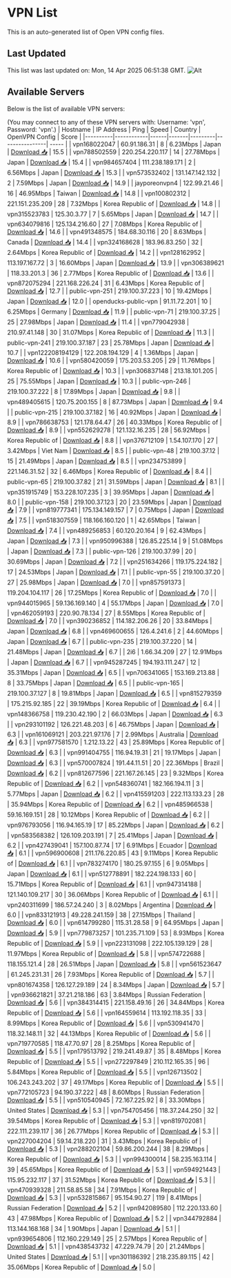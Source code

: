 # VPN List

This is an auto-generated list of Open VPN config files.

## Last Updated

This list was last updated on: Mon, 14 Apr 2025 06:51:38 GMT.
![Alt](https://repobeats.axiom.co/api/embed/186b98318ef1479477931607c1ad7d823f12451f.svg "Repobeats analytics image")

## Available Servers

Below is the list of available VPN servers:

(You may connect to any of these VPN servers with: Username: 'vpn', Password: 'vpn'.)
| Hostname | IP Address | Ping | Speed | Country | OpenVPN Config | Score |
|----------|------------|------|-------|---------|----------------| ----- |
| vpn168022047 | 60.91.186.31 | 8 | 6.23Mbps | Japan | [Download 📥](./configs/server_0_JP.ovpn) | 15.5 |
| vpn788502559 | 220.254.220.117 | 14 | 27.78Mbps | Japan | [Download 📥](./configs/server_1_JP.ovpn) | 15.4 |
| vpn984657404 | 111.238.189.171 | 2 | 6.56Mbps | Japan | [Download 📥](./configs/server_2_JP.ovpn) | 15.3 |
| vpn573532402 | 131.147.142.132 | 2 | 7.59Mbps | Japan | [Download 📥](./configs/server_3_JP.ovpn) | 14.9 |
| jayporeonvpn4 | 122.99.21.46 | 16 | 46.95Mbps | Taiwan | [Download 📥](./configs/server_4_TW.ovpn) | 14.8 |
| vpn100802312 | 221.151.235.209 | 28 | 7.32Mbps | Korea Republic of | [Download 📥](./configs/server_5_KR.ovpn) | 14.8 |
| vpn315523783 | 125.30.3.77 | 7 | 5.65Mbps | Japan | [Download 📥](./configs/server_6_JP.ovpn) | 14.7 |
| vpn634079816 | 125.134.216.60 | 27 | 7.08Mbps | Korea Republic of | [Download 📥](./configs/server_7_KR.ovpn) | 14.6 |
| vpn491348575 | 184.68.30.116 | 20 | 8.63Mbps | Canada | [Download 📥](./configs/server_8_CA.ovpn) | 14.4 |
| vpn324168628 | 183.96.83.250 | 32 | 2.64Mbps | Korea Republic of | [Download 📥](./configs/server_9_KR.ovpn) | 14.2 |
| vpn128162952 | 113.197.167.72 | 3 | 16.60Mbps | Japan | [Download 📥](./configs/server_10_JP.ovpn) | 13.9 |
| vpn306389621 | 118.33.201.3 | 36 | 2.77Mbps | Korea Republic of | [Download 📥](./configs/server_11_KR.ovpn) | 13.6 |
| vpn872075294 | 221.168.226.24 | 31 | 6.43Mbps | Korea Republic of | [Download 📥](./configs/server_12_KR.ovpn) | 12.7 |
| public-vpn-251 | 219.100.37.223 | 10 | 19.42Mbps | Japan | [Download 📥](./configs/server_13_JP.ovpn) | 12.0 |
| openducks-public-vpn | 91.11.72.201 | 10 | 6.25Mbps | Germany | [Download 📥](./configs/server_14_DE.ovpn) | 11.9 |
| public-vpn-71 | 219.100.37.25 | 25 | 27.98Mbps | Japan | [Download 📥](./configs/server_15_JP.ovpn) | 11.4 |
| vpn779042938 | 210.97.41.148 | 30 | 31.07Mbps | Korea Republic of | [Download 📥](./configs/server_16_KR.ovpn) | 11.3 |
| public-vpn-241 | 219.100.37.187 | 23 | 25.78Mbps | Japan | [Download 📥](./configs/server_17_JP.ovpn) | 10.7 |
| vpn122208194129 | 122.208.194.129 | 4 | 1.36Mbps | Japan | [Download 📥](./configs/server_18_JP.ovpn) | 10.6 |
| vpn580420059 | 175.203.53.205 | 29 | 11.76Mbps | Korea Republic of | [Download 📥](./configs/server_19_KR.ovpn) | 10.3 |
| vpn306837148 | 213.18.101.205 | 25 | 75.55Mbps | Japan | [Download 📥](./configs/server_20_JP.ovpn) | 10.3 |
| public-vpn-246 | 219.100.37.222 | 8 | 17.89Mbps | Japan | [Download 📥](./configs/server_21_JP.ovpn) | 9.8 |
| vpn489405615 | 120.75.200.155 | 8 | 87.73Mbps | Japan | [Download 📥](./configs/server_22_JP.ovpn) | 9.4 |
| public-vpn-215 | 219.100.37.182 | 16 | 40.92Mbps | Japan | [Download 📥](./configs/server_23_JP.ovpn) | 8.9 |
| vpn786638753 | 121.178.64.47 | 26 | 40.33Mbps | Korea Republic of | [Download 📥](./configs/server_24_KR.ovpn) | 8.9 |
| vpn552629278 | 121.132.16.235 | 28 | 56.92Mbps | Korea Republic of | [Download 📥](./configs/server_25_KR.ovpn) | 8.8 |
| vpn376712109 | 1.54.107.170 | 27 | 3.42Mbps | Viet Nam | [Download 📥](./configs/server_26_VN.ovpn) | 8.5 |
| public-vpn-48 | 219.100.37.12 | 15 | 21.49Mbps | Japan | [Download 📥](./configs/server_27_JP.ovpn) | 8.5 |
| vpn234753899 | 221.146.31.52 | 32 | 6.46Mbps | Korea Republic of | [Download 📥](./configs/server_28_KR.ovpn) | 8.4 |
| public-vpn-65 | 219.100.37.82 | 21 | 31.59Mbps | Japan | [Download 📥](./configs/server_29_JP.ovpn) | 8.1 |
| vpn351915749 | 153.228.107.235 | 3 | 39.95Mbps | Japan | [Download 📥](./configs/server_30_JP.ovpn) | 8.0 |
| public-vpn-158 | 219.100.37.123 | 20 | 23.59Mbps | Japan | [Download 📥](./configs/server_31_JP.ovpn) | 7.9 |
| vpn819777341 | 175.134.149.157 | 7 | 0.75Mbps | Japan | [Download 📥](./configs/server_32_JP.ovpn) | 7.5 |
| vpn518307559 | 118.166.160.120 | 1 | 42.65Mbps | Taiwan | [Download 📥](./configs/server_33_TW.ovpn) | 7.4 |
| vpn489256853 | 60.120.20.164 | 9 | 62.43Mbps | Japan | [Download 📥](./configs/server_34_JP.ovpn) | 7.3 |
| vpn950996388 | 126.85.225.14 | 9 | 51.08Mbps | Japan | [Download 📥](./configs/server_35_JP.ovpn) | 7.3 |
| public-vpn-126 | 219.100.37.99 | 20 | 30.69Mbps | Japan | [Download 📥](./configs/server_36_JP.ovpn) | 7.2 |
| vpn251634266 | 119.175.224.182 | 17 | 24.53Mbps | Japan | [Download 📥](./configs/server_37_JP.ovpn) | 7.1 |
| public-vpn-55 | 219.100.37.20 | 27 | 25.98Mbps | Japan | [Download 📥](./configs/server_38_JP.ovpn) | 7.0 |
| vpn857591373 | 119.204.104.117 | 26 | 17.25Mbps | Korea Republic of | [Download 📥](./configs/server_39_KR.ovpn) | 7.0 |
| vpn944015965 | 59.136.169.140 | 4 | 55.17Mbps | Japan | [Download 📥](./configs/server_40_JP.ovpn) | 7.0 |
| vpn462059193 | 220.90.78.134 | 27 | 8.55Mbps | Korea Republic of | [Download 📥](./configs/server_41_KR.ovpn) | 7.0 |
| vpn390236852 | 114.182.206.26 | 20 | 33.84Mbps | Japan | [Download 📥](./configs/server_42_JP.ovpn) | 6.8 |
| vpn469600655 | 126.4.241.6 | 2 | 44.60Mbps | Japan | [Download 📥](./configs/server_43_JP.ovpn) | 6.7 |
| public-vpn-235 | 219.100.37.220 | 14 | 21.48Mbps | Japan | [Download 📥](./configs/server_44_JP.ovpn) | 6.7 |
| 2i6 | 1.66.34.209 | 27 | 12.91Mbps | Japan | [Download 📥](./configs/server_45_JP.ovpn) | 6.7 |
| vpn945287245 | 194.193.111.247 | 12 | 35.31Mbps | Japan | [Download 📥](./configs/server_46_JP.ovpn) | 6.5 |
| vpn706341065 | 153.169.213.88 | 8 | 33.75Mbps | Japan | [Download 📥](./configs/server_47_JP.ovpn) | 6.5 |
| public-vpn-165 | 219.100.37.127 | 8 | 19.81Mbps | Japan | [Download 📥](./configs/server_48_JP.ovpn) | 6.5 |
| vpn815279359 | 175.215.92.185 | 22 | 39.19Mbps | Korea Republic of | [Download 📥](./configs/server_49_KR.ovpn) | 6.4 |
| vpn148366758 | 119.230.42.190 | 2 | 66.03Mbps | Japan | [Download 📥](./configs/server_50_JP.ovpn) | 6.3 |
| vpn293101192 | 126.221.48.203 | 6 | 46.75Mbps | Japan | [Download 📥](./configs/server_51_JP.ovpn) | 6.3 |
| vpn161069121 | 203.221.97.176 | 7 | 2.99Mbps | Australia | [Download 📥](./configs/server_52_AU.ovpn) | 6.3 |
| vpn977581570 | 1.212.13.22 | 43 | 25.89Mbps | Korea Republic of | [Download 📥](./configs/server_53_KR.ovpn) | 6.3 |
| vpn991404755 | 116.94.19.31 | 21 | 19.17Mbps | Japan | [Download 📥](./configs/server_54_JP.ovpn) | 6.3 |
| vpn570007824 | 191.44.11.51 | 20 | 22.36Mbps | Brazil | [Download 📥](./configs/server_55_BR.ovpn) | 6.2 |
| vpn812677596 | 221.167.26.145 | 23 | 9.32Mbps | Korea Republic of | [Download 📥](./configs/server_56_KR.ovpn) | 6.2 |
| vpn548360741 | 182.166.194.11 | 3 | 5.77Mbps | Japan | [Download 📥](./configs/server_57_JP.ovpn) | 6.2 |
| vpn415591203 | 222.113.133.23 | 28 | 35.94Mbps | Korea Republic of | [Download 📥](./configs/server_58_KR.ovpn) | 6.2 |
| vpn485966538 | 59.16.169.151 | 28 | 10.12Mbps | Korea Republic of | [Download 📥](./configs/server_59_KR.ovpn) | 6.2 |
| vpn976793056 | 116.94.165.19 | 17 | 85.22Mbps | Japan | [Download 📥](./configs/server_60_JP.ovpn) | 6.2 |
| vpn583568382 | 126.109.203.191 | 7 | 25.41Mbps | Japan | [Download 📥](./configs/server_61_JP.ovpn) | 6.2 |
| vpn427439041 | 157.100.87.74 | 17 | 6.91Mbps | Ecuador | [Download 📥](./configs/server_62_EC.ovpn) | 6.1 |
| vpn596900608 | 211.176.220.85 | 43 | 9.11Mbps | Korea Republic of | [Download 📥](./configs/server_63_KR.ovpn) | 6.1 |
| vpn783274170 | 180.25.97.155 | 6 | 9.05Mbps | Japan | [Download 📥](./configs/server_64_JP.ovpn) | 6.1 |
| vpn512778891 | 182.224.198.133 | 60 | 15.71Mbps | Korea Republic of | [Download 📥](./configs/server_65_KR.ovpn) | 6.1 |
| vpn947314188 | 121.140.109.217 | 30 | 36.06Mbps | Korea Republic of | [Download 📥](./configs/server_66_KR.ovpn) | 6.1 |
| vpn240311699 | 186.57.24.240 | 3 | 8.02Mbps | Argentina | [Download 📥](./configs/server_67_AR.ovpn) | 6.0 |
| vpn833121913 | 49.228.241.159 | 38 | 27.15Mbps | Thailand | [Download 📥](./configs/server_68_TH.ovpn) | 6.0 |
| vpn614799280 | 115.31.28.58 | 9 | 64.95Mbps | Japan | [Download 📥](./configs/server_69_JP.ovpn) | 5.9 |
| vpn779873257 | 101.235.71.109 | 53 | 8.93Mbps | Korea Republic of | [Download 📥](./configs/server_70_KR.ovpn) | 5.9 |
| vpn223131098 | 222.105.139.129 | 28 | 11.97Mbps | Korea Republic of | [Download 📥](./configs/server_71_KR.ovpn) | 5.8 |
| vpn574722688 | 118.155.121.4 | 28 | 26.51Mbps | Japan | [Download 📥](./configs/server_72_JP.ovpn) | 5.8 |
| vpn561523647 | 61.245.231.31 | 26 | 7.93Mbps | Korea Republic of | [Download 📥](./configs/server_73_KR.ovpn) | 5.7 |
| vpn801674358 | 126.127.29.189 | 24 | 8.34Mbps | Japan | [Download 📥](./configs/server_74_JP.ovpn) | 5.7 |
| vpn936621821 | 37.21.218.186 | 63 | 3.84Mbps | Russian Federation | [Download 📥](./configs/server_75_RU.ovpn) | 5.6 |
| vpn384314415 | 221.158.49.16 | 26 | 34.84Mbps | Korea Republic of | [Download 📥](./configs/server_76_KR.ovpn) | 5.6 |
| vpn164559614 | 113.192.118.35 | 33 | 8.99Mbps | Korea Republic of | [Download 📥](./configs/server_77_KR.ovpn) | 5.6 |
| vpn530941470 | 118.32.148.11 | 32 | 44.13Mbps | Korea Republic of | [Download 📥](./configs/server_78_KR.ovpn) | 5.6 |
| vpn719770585 | 118.47.70.97 | 28 | 8.25Mbps | Korea Republic of | [Download 📥](./configs/server_79_KR.ovpn) | 5.5 |
| vpn179513792 | 219.241.49.87 | 35 | 8.48Mbps | Korea Republic of | [Download 📥](./configs/server_80_KR.ovpn) | 5.5 |
| vpn272297849 | 210.112.165.35 | 96 | 5.84Mbps | Korea Republic of | [Download 📥](./configs/server_81_KR.ovpn) | 5.5 |
| vpn126713502 | 106.243.243.202 | 37 | 49.17Mbps | Korea Republic of | [Download 📥](./configs/server_82_KR.ovpn) | 5.5 |
| vpn772105723 | 94.190.37.222 | 48 | 8.60Mbps | Russian Federation | [Download 📥](./configs/server_83_RU.ovpn) | 5.5 |
| vpn510540945 | 72.167.225.92 | 8 | 33.30Mbps | United States | [Download 📥](./configs/server_84_US.ovpn) | 5.3 |
| vpn754705456 | 118.37.244.250 | 32 | 39.54Mbps | Korea Republic of | [Download 📥](./configs/server_85_KR.ovpn) | 5.3 |
| vpn819702081 | 222.111.239.117 | 36 | 26.77Mbps | Korea Republic of | [Download 📥](./configs/server_86_KR.ovpn) | 5.3 |
| vpn227004204 | 59.14.218.220 | 31 | 3.43Mbps | Korea Republic of | [Download 📥](./configs/server_87_KR.ovpn) | 5.3 |
| vpn288202104 | 59.86.200.244 | 38 | 8.29Mbps | Korea Republic of | [Download 📥](./configs/server_88_KR.ovpn) | 5.3 |
| vpn994300014 | 58.235.163.114 | 39 | 45.65Mbps | Korea Republic of | [Download 📥](./configs/server_89_KR.ovpn) | 5.3 |
| vpn594921443 | 115.95.232.117 | 37 | 31.52Mbps | Korea Republic of | [Download 📥](./configs/server_90_KR.ovpn) | 5.3 |
| vpn470939328 | 211.58.85.58 | 34 | 7.91Mbps | Korea Republic of | [Download 📥](./configs/server_91_KR.ovpn) | 5.3 |
| vpn532815867 | 95.154.90.27 | 119 | 8.41Mbps | Russian Federation | [Download 📥](./configs/server_92_RU.ovpn) | 5.2 |
| vpn942089580 | 112.220.133.60 | 43 | 47.98Mbps | Korea Republic of | [Download 📥](./configs/server_93_KR.ovpn) | 5.2 |
| vpn344792884 | 113.144.168.168 | 34 | 1.90Mbps | Japan | [Download 📥](./configs/server_94_JP.ovpn) | 5.1 |
| vpn939654806 | 112.160.229.149 | 25 | 2.57Mbps | Korea Republic of | [Download 📥](./configs/server_95_KR.ovpn) | 5.1 |
| vpn438543732 | 47.229.74.79 | 20 | 21.24Mbps | United States | [Download 📥](./configs/server_96_US.ovpn) | 5.1 |
| vpn301186392 | 218.235.89.115 | 42 | 35.06Mbps | Korea Republic of | [Download 📥](./configs/server_97_KR.ovpn) | 5.0 |
